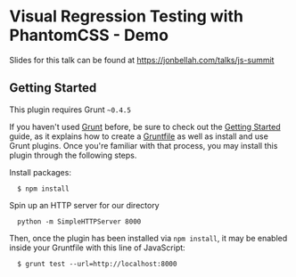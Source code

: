 # Visual Regression Testing with PhantomCSS - Demo

Slides for this talk can be found at https://jonbellah.com/talks/js-summit

## Getting Started
This plugin requires Grunt `~0.4.5`

If you haven't used [Grunt](http://gruntjs.com/) before, be sure to check out the [Getting Started](http://gruntjs.com/getting-started) guide, as it explains how to create a [Gruntfile](http://gruntjs.com/sample-gruntfile) as well as install and use Grunt plugins. Once you're familiar with that process, you may install this plugin through the following steps.

Install packages:

```
  $ npm install
```

Spin up an HTTP server for our directory

```
  python -m SimpleHTTPServer 8000
```

Then, once the plugin has been installed via `npm install`, it may be enabled inside your Gruntfile with this line of JavaScript:

```
  $ grunt test --url=http://localhost:8000
```
